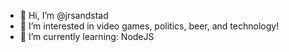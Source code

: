 - 👋 Hi, I’m @jrsandstad
- 👀 I’m interested in video games, politics, beer, and technology!
- 🌱 I’m currently learning: NodeJS

<!---
jrsandstad/jrsandstad is a ✨ special ✨ repository because its `README.md` (this file) appears on your GitHub profile.
You can click the Preview link to take a look at your changes.
--->
